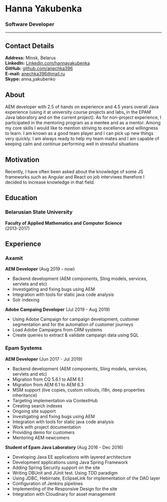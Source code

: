 # Hanna Yakubenka
### Software Developer

----


## Contact Details

**Address:**  Minsk, Belarus  
**LinkedIn:** [Linkedin.com/hannayakubenka](https://www.linkedin.com/in/hannayakubenka)  
**GitHub:** [github.com/anechka396](https://github.com/anechka396)  
**E-mail:** anechka396@mail.ru  
**Skype:** anna_yakubenko  


## About 

AEM developer with 2.5 of hands on experience and 4.5 years overall Java experience (using it at university course projects and labs, in the EPAM Java laboratory and on the current project). As for non-project experience, I participated in the mentoring program as a mentee and as a mentor. Among my core skills I would like to mention striving to excellence and willingness to learn. I am known as a good team player and I can pick up new things very quickly. I am always ready to help my team mates and I am capable of keeping calm and continue performing well in stressful situations


## Motivation 

Recently, I have often been asked about the knowledge of some JS frameworks such as Angular and React on job interviwes therefore I decided to increase knowledge in that field.


## Education 

### Belarusian State University
**Faculty of Applied Mathematics and Computer Science**  
(2013-2017)


## Experience

### Axamit
**AEM Developer** (Aug 2019 - now)
- Backend development (AEM components, Sling models, services, servlets and etc)
- Investigating and fixing bugs using AEM
- Integration with tools for static java code analysis
- Solr indexing

**Adobe Campaing Developer** (Jul 2019 - Aug 2019) 
- Using Adobe Campaign for campaign development, customer segmentation and for the automation of customer journeys
- Load Adobe Campaigns from CRM systems
- Create queries to extract & validate campaign data using SQL

### Epam Systems
**AEM Developer** (Jun 2017 - Jul 2019)  
- Backend development (AEM components, Sling models, services, servlets and etc)
- Migration from CQ 5.6.1 to AEM 6.1
- Migration from AEM 6.1 to AEM 6.3
- MSM support (live copies, custom rollouts, i18n, deep properties inheritance)
- Targeting implementation via ContextHub
- Creating search indexes
- Ongoing site support
- Investigating and fixing bugs using AEM
- Integration with tools for static java code analysis
- Work with project documentation
- Providing demo for customers
- Mentoring AEM newcomers

**Student of Epam Java Laboratory** (Aug 2016 - Dec 2016)
- Developing Java EE applications with layered architecture
- Development applications using Java Spring Framework
- Adding Spring Security support on the site
- Writing DBUnit and JUnit test. Using TDD paradigm
- Using JDBC, Hebirnate, EclipseLink for implementation of the DAO layer
- Configuration of Jenkins pipelines
- Implementing of the Responsive Design for the site
- Integration with Cloudinary for asset management



